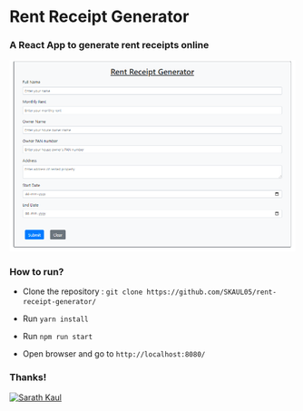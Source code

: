 # Rent Receipt Generator

### A React App to generate rent receipts online
![Form](https://raw.githubusercontent.com/SKAUL05/rent-receipt-generator/master/assets/rent_image.png)

### How to run?

- Clone the repository : `git clone https://github.com/SKAUL05/rent-receipt-generator/`

- Run `yarn install`

- Run `npm run start`

- Open browser and go to `http://localhost:8080/`

### Thanks!

[![Sarath Kaul](https://img.shields.io/badge/Author-@SKAUL05-teal.svg?colorA=grey&colorB=blue&logo=github)](https://github.com/SKAUL05/)